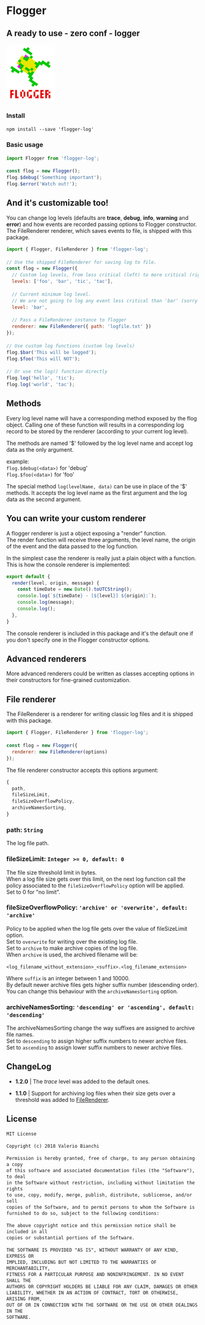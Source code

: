 # Flogger
## A ready to use - zero conf - logger
<img src="logo.jpg" style="height: 150px; width: auto; margin-right: 1rem">

### Install
```npm install --save 'flogger-log'```

### Basic usage

```javascript
import Flogger from 'flogger-log';

const flog = new Flogger();
flog.$debug('Something important');
flog.$error('Watch out!');
```

<div style="clear: left"></div>

## And it's customizable too!
You can change log levels (defaults are **trace**, **debug**, **info**, **warning** and **error**) and how events are recorded passing options to Flogger constructor.  
The FileRenderer renderer, which saves events to file, is shipped with this package.  

```javascript
import { Flogger, FileRenderer } from 'flogger-log';

// Use the shipped FileRenderer for saving log to file.
const flog = new Flogger({
  // Custom log levels, from less critical (left) to more critical (right)
  levels: ['foo', 'bar', 'tic', 'tac'],

  // Current minimum log level.
  // We are not going to log any event less critical than 'bar' (sorry foo...)
  level: 'bar',

  // Pass a FileRenderer instance to flogger
  renderer: new FileRenderer({ path: 'logfile.txt' })
});

// Use custom log functions (custom log levels)
flog.$bar('This will be logged');
flog.$foo('This will NOT');

// Or use the log() function directly
flog.log('hello', 'tic');
flog.log('world', 'tac');
```

## Methods
Every log level name will have a corresponding method exposed by the flog object. Calling one of these function will results in a corresponding log record to be stored by the renderer (according to your current log level).

The methods are named '$' followed by the log level name and accept log data as the only argument.  

example:  
`flog.$debug(<data>)` for 'debug'  
`flog.$foo(<data>)` for 'foo'

The special method `log(levelName, data)` can be use in place of the '$' methods. It accepts the log level name as the first argument and the log data as the second argument.

## You can write your custom renderer
A flogger renderer is just a object exposing a "render" function.  
The render function will receive three arguments, the level name, the origin of the event and the data passed to the log function.

In the simplest case the renderer is really just a plain object with a function. This is how the console renderer is implemented:

```javascript
export default {
  render(level, origin, message) {
    const timeDate = new Date().toUTCString();
    console.log(`${timeDate} - [${level}] ${origin}:`);
    console.log(message);
    console.log();
  },
}
```

The console renderer is included in this package and it's the default one if you don't specify one in the Flogger constructor options.

## Advanced renderers

More advanced renderers could be written as classes accepting options in their constructors for fine-grained customization.

## <a name="FileRenderer"></a>File renderer
The FileRenderer is a renderer for writing classic log files and it is shipped with this package.

```javascript
import { Flogger, FileRenderer } from 'flogger-log';

const flog = new Flogger({
  renderer: new FileRenderer(options)
});
```

The file renderer constructor accepts this options argument:

```javascript
{
  path,
  fileSizeLimit,
  fileSizeOverflowPolicy,
  archiveNamesSorting,
}
```

### path: `String`
The log file path.

### fileSizeLimit: `Integer >= 0, default: 0`
The file size threshold limit in bytes.  
When a log file size gets over this limit, on the next log function
call the policy associated to the `fileSizeOverflowPolicy` option will
be applied.  
Set to 0 for "no limit".

### fileSizeOverflowPolicy: `'archive' or 'overwrite', default: 'archive'`
Policy to be applied when the log file gets over the value of
fileSizeLimit option.  
Set to `overwrite` for writing over the existing log file.  
Set to `archive` to make archive copies of the log file.  
When `archive` is used, the archived filename will be:

`<log_filename_without_extension>_<suffix>.<log_filename_extension>`

Where `suffix` is an integer between 1 and 10000.  
By default newer archive files gets higher suffix number (descending order). You can change this behaviour with the `archiveNamesSorting` option.

### archiveNamesSorting: `'descending' or 'ascending', default: 'descending'`
The archiveNamesSorting change the way suffixes are assigned to archive file names.  
Set to `descending` to assign higher suffix numbers to newer archive files.  
Set to `ascending` to assign lower suffix numbers to newer archive files.  

## <a name="ChangeLog"></a>ChangeLog
* **1.2.0** | The *trace* level was added to the default ones.

* **1.1.0** | Support for archiving log files when their size gets over a threshold was added to [FileRenderer](#FileRenderer).

## License

```
MIT License

Copyright (c) 2018 Valerio Bianchi

Permission is hereby granted, free of charge, to any person obtaining a copy
of this software and associated documentation files (the "Software"), to deal
in the Software without restriction, including without limitation the rights
to use, copy, modify, merge, publish, distribute, sublicense, and/or sell
copies of the Software, and to permit persons to whom the Software is
furnished to do so, subject to the following conditions:

The above copyright notice and this permission notice shall be included in all
copies or substantial portions of the Software.

THE SOFTWARE IS PROVIDED "AS IS", WITHOUT WARRANTY OF ANY KIND, EXPRESS OR
IMPLIED, INCLUDING BUT NOT LIMITED TO THE WARRANTIES OF MERCHANTABILITY,
FITNESS FOR A PARTICULAR PURPOSE AND NONINFRINGEMENT. IN NO EVENT SHALL THE
AUTHORS OR COPYRIGHT HOLDERS BE LIABLE FOR ANY CLAIM, DAMAGES OR OTHER
LIABILITY, WHETHER IN AN ACTION OF CONTRACT, TORT OR OTHERWISE, ARISING FROM,
OUT OF OR IN CONNECTION WITH THE SOFTWARE OR THE USE OR OTHER DEALINGS IN THE
SOFTWARE.
```